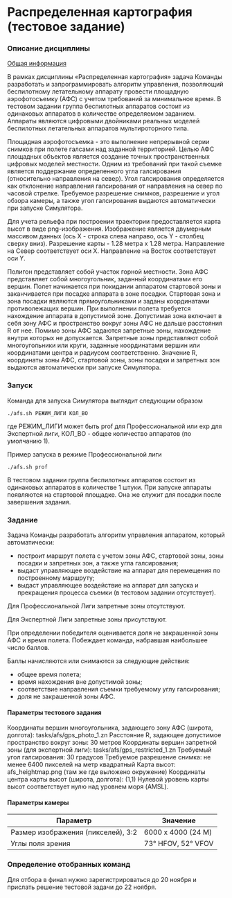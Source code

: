 Распределенная картография (тестовое задание)
==================================
### Описание дисциплины

[Общая информация](INFO.md)

В рамках дисциплины «Распределенная картография» задача Команды разработать и запрограммировать алгоритм управления, позволяющий беспилотному летательному аппарату провести площадную аэрофотосъемку (АФС) с учетом требований за минимальное время. В тестовом задании группа беспилотных аппаратов состоит из одинаковых аппаратов в количестве определяемом заданием. Аппараты являются цифровыми двойниками реальных моделей беспилотных летательных аппаратов мультироторного типа.

Площадная аэрофотосъемка - это выполнение непрерывной серии снимков при полете галсами над заданной территорией. Целью АФС площадных объектов является создание точных пространственных цифровых моделей местности. Одним из требований при такой съемке является поддержание определенного угла галсирования (относительно направления на север). Угол галсирования определяется как отклонение направления галсирования от направления на север по часовой стрелке. Требуемое разрешение снимков, разрешение и угол обзора камеры, а также угол галсирования выдаются автоматически при запуске Симулятора.

Для учета рельефа при построении траектории предоставляется карта высот в виде png-изображения. Изображение является двумерным массивом данных (ось X - строка слева направо, ось Y - столбец сверху вниз). Разрешение карты - 1.28 метра х 1.28 метра. Направление на Север соответствует оси X. Направление на Восток соответствует оси Y.

Полигон представляет собой участок горной местности. Зона АФС представляет собой многоугольник, заданный координатами его вершин. Полет начинается при покидании аппаратом стартовой зоны и заканчивается при посадке аппарата в зоне посадки. Стартовая зона и зона посадки являются прямоугольниками и заданы координатами противолежащих вершин. При выполнении полета требуется нахождение аппарата в допустимой зоне. Допустимая зона включает в себя зону АФС и пространство вокруг зоны АФС не дальше расстояния R от нее. Помимо зоны АФС задаются запретные зоны, нахождение внутри которых не допускается. Запретные зоны представляют собой многоугольники или круги, заданные координатами вершин или координатами центра и радиусом соответственно. Значение R, координаты зоны АФС, стартовой зоны, зоны посадки и запретных зон выдаются автоматически при запуске Симулятора.

### Запуск

Команда для запуска Симулятора выглядит следующим образом

```
./afs.sh РЕЖИМ_ЛИГИ КОЛ_ВО
```

где РЕЖИМ_ЛИГИ может быть prof для Профессиональной или exp для Экспертной лиги,
КОЛ_ВО - общее количество аппаратов (по умолчанию 1).

Пример запуска в режиме Профессиональной лиги

```
./afs.sh prof
```

В тестовом задании группа беспилотных аппаратов состоит из одинаковых аппаратов в количестве 1 штуки.
При запуске аппараты появляются на стартовой площадке. Она же служит для посадки после завершения задания.

### Задание

Задача Команды разработать алгоритм управления аппаратом, который автоматически:

* построит маршрут полета с учетом зоны АФС, стартовой зоны, зоны посадки и запретных зон, а также угла галсирования;
* выдаст управляющее воздействие на аппарат для перемещения по построенному маршруту;
* выдаст управляющее воздействие на аппарат для запуска и прекращения процесса съемки (в тестовом задании отсутствует).

Для Профессиональной Лиги запретные зоны отсутствуют.

Для Экспертной Лиги запретные зоны присутствуют.

При определении победителя оценивается доля не закрашенной зоны АФС и время полета. Побеждает команда, набравшая наибольшее число баллов.

Баллы начисляются или снимаются за следующие действия:

* общее время полета;
* время нахождения вне допустимой зоны;
* соответствие направления съемки требуемому углу галсирования;
* доля не закрашенной зоны АФС.

#### Параметры тестового задания

Координаты вершин многоугольника, задающего зону АФС (широта, долгота): tasks/afs/gps_photo_1.zn
Расстояние R, задающее допустимое пространство вокруг зоны: 30 метров
Координаты вершин запретной зоны (для экспертной лиги): tasks/afs/gps_restricted_1.zn
Требуемый угол галсирования: 30 градусов
Требуемое разрешение снимка: не менее 6400 пикселей на метр квадратный
Карта высот: afs_heightmap.png (там же где выложено окружение)
Координаты центра карты высот (широта, долгота): (1,1)
Нулевой уровень карты высот соответствует нулю над уровнем моря (AMSL).

#### Параметры камеры

| Параметр                           | Значение           |
| ---------------------------------- | ------------------ |
| Размер изображения (пикселей), 3:2 | 6000 x 4000 (24 М) |
| Углы поля зрения                   | 73° HFOV, 52° VFOV |

### Определение отобранных команд

Для отбора в финал нужно зарегистрироваться до 20 ноября и прислать решение тестовой задачи до 22 ноября.
